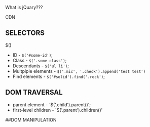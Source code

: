 What is jQuary??? 


CDN 



## SELECTORS 

$()

* ID - `$('#some-id')`;
* Class - `$('.some-class')`; 
* Descendants - `$('ul li')`; 
* Multpiple elements - `$('.mic', '.check').append('test test')`
* Find elements - `$('#solid').find('.rock')`; 



## DOM TRAVERSAL 
* parent element - `$('.child').parent()';
* first-level children - `$('.parent').children()'

##DOM MANIPULATION  
